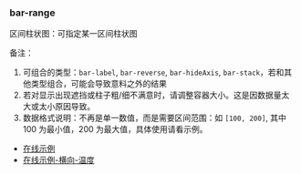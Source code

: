 ### bar-range

区间柱状图：可指定某一区间柱状图

备注：

1. 可组合的类型：`bar-label`, `bar-reverse`, `bar-hideAxis`, `bar-stack`，若和其他类型组合，可能会导致意料之外的结果
2. 若对显示出现遮挡或柱子粗/细不满意时，请调整容器大小。这是因数据量太大或太小原因导致。
3. 数据格式说明：不再是单一数值，而是需要区间范围：如 `[100, 200]`, 其中 100 为最小值，200 为最大值，具体使用请看示例。

- [在线示例](/rocket-chart-gallery/example/play#bar-range)
- [在线示例-横向-温度](/rocket-chart-gallery/example/play#bar-rangeHorizon)